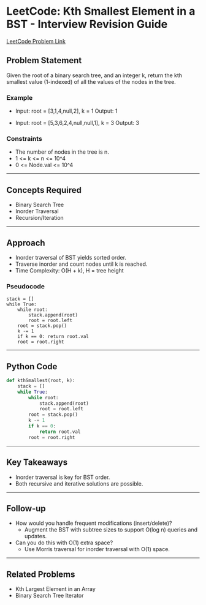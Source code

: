 # LeetCode: Kth Smallest Element in a BST - Interview Revision Guide

[LeetCode Problem Link](https://leetcode.com/problems/kth-smallest-element-in-a-bst/description/)

## Problem Statement
Given the root of a binary search tree, and an integer k, return the kth smallest value (1-indexed) of all the values of the nodes in the tree.

### Example
- Input: root = [3,1,4,null,2], k = 1
  Output: 1

- Input: root = [5,3,6,2,4,null,null,1], k = 3
  Output: 3

### Constraints
- The number of nodes in the tree is n.
- 1 <= k <= n <= 10^4
- 0 <= Node.val <= 10^4

---

## Concepts Required
- Binary Search Tree
- Inorder Traversal
- Recursion/Iteration

---

## Approach
- Inorder traversal of BST yields sorted order.
- Traverse inorder and count nodes until k is reached.
- Time Complexity: O(H + k), H = tree height

### Pseudocode
```
stack = []
while True:
    while root:
        stack.append(root)
        root = root.left
    root = stack.pop()
    k -= 1
    if k == 0: return root.val
    root = root.right
```

---

## Python Code
```python
def kthSmallest(root, k):
    stack = []
    while True:
        while root:
            stack.append(root)
            root = root.left
        root = stack.pop()
        k -= 1
        if k == 0:
            return root.val
        root = root.right
```

---

## Key Takeaways
- Inorder traversal is key for BST order.
- Both recursive and iterative solutions are possible.

---

## Follow-up
- How would you handle frequent modifications (insert/delete)?
  - Augment the BST with subtree sizes to support O(log n) queries and updates.
- Can you do this with O(1) extra space?
  - Use Morris traversal for inorder traversal with O(1) space.

---

## Related Problems
- Kth Largest Element in an Array
- Binary Search Tree Iterator
